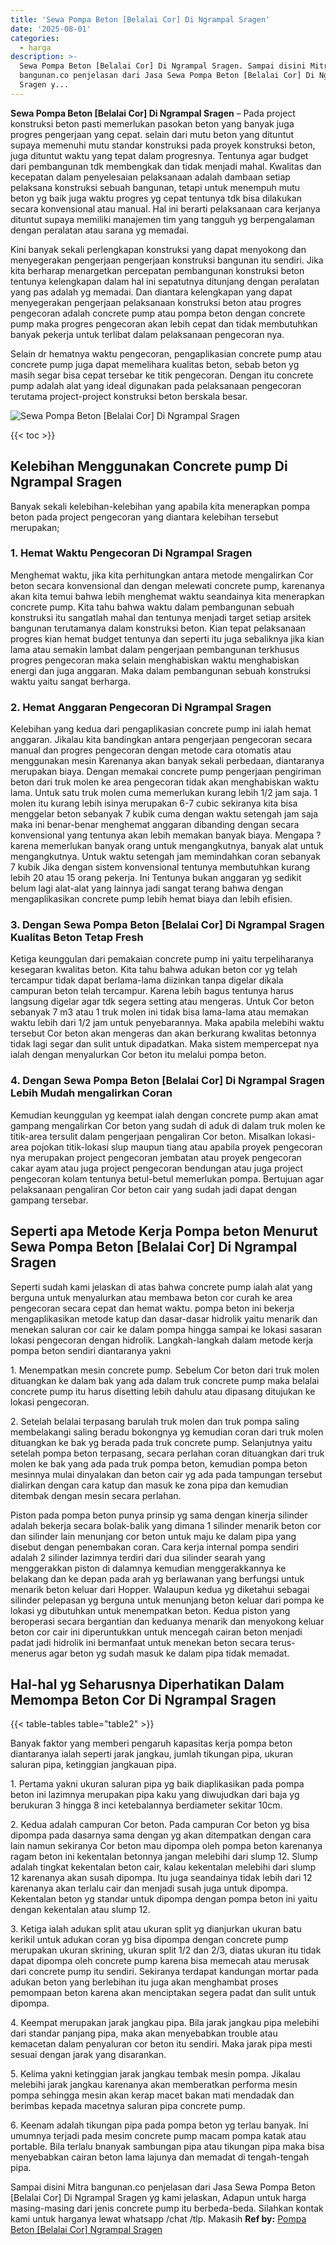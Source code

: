 ```yaml
---
title: 'Sewa Pompa Beton [Belalai Cor] Di Ngrampal Sragen'
date: '2025-08-01'
categories:
  - harga
description: >-
  Sewa Pompa Beton [Belalai Cor] Di Ngrampal Sragen. Sampai disini Mitra
  bangunan.co penjelasan dari Jasa Sewa Pompa Beton [Belalai Cor] Di Ngrampal
  Sragen y...
---
```


**Sewa Pompa Beton \[Belalai Cor\] Di Ngrampal Sragen** – Pada project konstruksi beton pasti memerlukan pasokan beton yang banyak juga progres pengerjaan yang cepat. selain dari mutu beton yang dituntut supaya memenuhi mutu standar konstruksi pada proyek konstruksi beton, juga dituntut waktu yang tepat dalam progresnya. Tentunya agar budget dari pembangunan tdk membengkak dan tidak menjadi mahal. Kwalitas dan kecepatan dalam penyelesaian pelaksanaan adalah dambaan setiap pelaksana konstruksi sebuah bangunan, tetapi untuk menempuh mutu beton yg baik juga waktu progres yg cepat tentunya tdk bisa dilakukan secara konvensional atau manual. Hal ini berarti pelaksanaan cara kerjanya dituntut supaya memiliki manajemen tim yang tangguh yg berpengalaman dengan peralatan atau sarana yg memadai.

Kini banyak sekali perlengkapan konstruksi yang dapat menyokong dan menyegerakan pengerjaan pengerjaan konstruksi bangunan itu sendiri. Jika kita berharap menargetkan percepatan pembangunan konstruksi beton tentunya kelengkapan dalam hal ini sepatutnya ditunjang dengan peralatan yang pas adalah yg memadai. Dan diantara kelengkapan yang dapat menyegerakan pengerjaan pelaksanaan konstruksi beton atau progres pengecoran adalah concrete pump atau pompa beton dengan concrete pump maka progres pengecoran akan lebih cepat dan tidak membutuhkan banyak pekerja untuk terlibat dalam pelaksanaan pengecoran nya.

Selain dr hematnya waktu pengecoran, pengaplikasian concrete pump atau concrete pump juga dapat memelihara kualitas beton, sebab beton yg masih segar bisa cepat tersebar ke titik pengecoran. Dengan itu concrete pump adalah alat yang ideal digunakan pada pelaksanaan pengecoran terutama project-project konstruksi beton berskala besar.

![Sewa Pompa Beton [Belalai Cor] Di Ngrampal Sragen](/images/sewa-concrete-pump-36.png)

{{< toc >}}

## Kelebihan Menggunakan Concrete pump Di Ngrampal Sragen

Banyak sekali kelebihan-kelebihan yang apabila kita menerapkan pompa beton pada project pengecoran yang diantara kelebihan tersebut merupakan;

### 1\. Hemat Waktu Pengecoran Di Ngrampal Sragen

Menghemat waktu, jika kita perhitungkan antara metode mengalirkan Cor beton secara konvensional dan dengan melewati concrete pump, karenanya akan kita temui bahwa lebih menghemat waktu seandainya kita menerapkan concrete pump. Kita tahu bahwa waktu dalam pembangunan sebuah konstruksi itu sangatlah mahal dan tentunya menjadi target setiap arsitek bangunan terutamanya dalam konstruksi beton. Kian tepat pelaksanaan progres kian hemat budget tentunya dan seperti itu juga sebaliknya jika kian lama atau semakin lambat dalam pengerjaan pembangunan terkhusus progres pengecoran maka selain menghabiskan waktu menghabiskan energi dan juga anggaran. Maka dalam pembangunan sebuah konstruksi waktu yaitu sangat berharga.

### 2\. Hemat Anggaran Pengecoran Di Ngrampal Sragen

Kelebihan yang kedua dari pengaplikasian concrete pump ini ialah hemat anggaran. Jikalau kita bandingkan antara pengerjaan pengecoran secara manual dan progres pengecoran dengan metode cara otomatis atau menggunakan mesin Karenanya akan banyak sekali perbedaan, diantaranya merupakan biaya. Dengan memakai concrete pump pengerjaan pengiriman beton dari truk molen ke area pengecoran tidak akan menghabiskan waktu lama. Untuk satu truk molen cuma memerlukan kurang lebih 1/2 jam saja. 1 molen itu kurang lebih isinya merupakan 6-7 cubic sekiranya kita bisa menggelar beton sebanyak 7 kubik cuma dengan waktu setengah jam saja maka ini benar-benar menghemat anggaran dibanding dengan secara konvensional yang tentunya akan lebih memakan banyak biaya. Mengapa ? karena memerlukan banyak orang untuk mengangkutnya, banyak alat untuk mengangkutnya. Untuk waktu setengah jam memindahkan coran sebanyak 7 kubik Jika dengan sistem konvensional tentunya membutuhkan kurang lebih 20 atau 15 orang pekerja. Ini Tentunya bukan anggaran yg sedikit belum lagi alat-alat yang lainnya jadi sangat terang bahwa dengan mengaplikasikan concrete pump lebih hemat biaya dan lebih efisien.

### 3\. Dengan Sewa Pompa Beton \[Belalai Cor\] Di Ngrampal Sragen Kualitas Beton Tetap Fresh

Ketiga keunggulan dari pemakaian concrete pump ini yaitu terpeliharanya kesegaran kwalitas beton. Kita tahu bahwa adukan beton cor yg telah tercampur tidak dapat berlama-lama diizinkan tanpa digelar dikala campuran beton telah tercampur. Karena lebih bagus tentunya harus langsung digelar agar tdk segera setting atau mengeras. Untuk Cor beton sebanyak 7 m3 atau 1 truk molen ini tidak bisa lama-lama atau memakan waktu lebih dari 1/2 jam untuk penyebarannya. Maka apabila melebihi waktu tersebut Cor beton akan mengeras dan akan berkurang kwalitas betonnya tidak lagi segar dan sulit untuk dipadatkan. Maka sistem mempercepat nya ialah dengan menyalurkan Cor beton itu melalui pompa beton.

### 4\. Dengan Sewa Pompa Beton \[Belalai Cor\] Di Ngrampal Sragen Lebih Mudah mengalirkan Coran

Kemudian keunggulan yg keempat ialah dengan concrete pump akan amat gampang mengalirkan Cor beton yang sudah di aduk di dalam truk molen ke titik-area tersulit dalam pengerjaan pengaliran Cor beton. Misalkan lokasi-area pojokan titik-lokasi slup maupun tiang atau apabila proyek pengecoran nya merupakan project pengecoran jembatan atau proyek pengecoran cakar ayam atau juga project pengecoran bendungan atau juga project pengecoran kolam tentunya betul-betul memerlukan pompa. Bertujuan agar pelaksanaan pengaliran Cor beton cair yang sudah jadi dapat dengan gampang tersebar.

## Seperti apa Metode Kerja Pompa beton Menurut Sewa Pompa Beton \[Belalai Cor\] Di Ngrampal Sragen

Seperti sudah kami jelaskan di atas bahwa concrete pump ialah alat yang berguna untuk menyalurkan atau membawa beton cor curah ke area pengecoran secara cepat dan hemat waktu. pompa beton ini bekerja mengaplikasikan metode katup dan dasar-dasar hidrolik yaitu menarik dan menekan saluran cor cair ke dalam pompa hingga sampai ke lokasi sasaran lokasi pengecoran dengan hidrolik. Langkah-langkah dalam metode kerja pompa beton sendiri diantaranya yakni

1\. Menempatkan mesin concrete pump. Sebelum Cor beton dari truk molen dituangkan ke dalam bak yang ada dalam truk concrete pump maka belalai concrete pump itu harus disetting lebih dahulu atau dipasang ditujukan ke lokasi pengecoran.

2\. Setelah belalai terpasang barulah truk molen dan truk pompa saling membelakangi saling beradu bokongnya yg kemudian coran dari truk molen dituangkan ke bak yg berada pada truk concrete pump. Selanjutnya yaitu setelah pompa beton terpasang, secara perlahan coran dituangkan dari truk molen ke bak yang ada pada truk pompa beton, kemudian pompa beton mesinnya mulai dinyalakan dan beton cair yg ada pada tampungan tersebut dialirkan dengan cara katup dan masuk ke zona pipa dan kemudian ditembak dengan mesin secara perlahan.

Piston pada pompa beton punya prinsip yg sama dengan kinerja silinder adalah bekerja secara bolak-balik yang dimana 1 silinder menarik beton cor dan silinder lain menunjang cor beton untuk maju ke dalam pipa yang disebut dengan penembakan coran. Cara kerja internal pompa sendiri adalah 2 silinder lazimnya terdiri dari dua silinder searah yang menggerakkan piston di dalamnya kemudian menggerakkannya ke belakang dan ke depan pada arah yg berlawanan yang berfungsi untuk menarik beton keluar dari Hopper. Walaupun kedua yg diketahui sebagai silinder pelepasan yg berguna untuk menunjang beton keluar dari pompa ke lokasi yg dibutuhkan untuk menempatkan beton. Kedua piston yang beroperasi secara bergantian dan keduanya menarik dan menyokong keluar beton cor cair ini diperuntukkan untuk mencegah cairan beton menjadi padat jadi hidrolik ini bermanfaat untuk menekan beton secara terus-menerus agar beton yg sudah masuk ke dalam pipa tidak memadat.

## Hal-hal yg Seharusnya Diperhatikan Dalam Memompa Beton Cor Di Ngrampal Sragen

{{< table-tables table="table2" >}}

Banyak faktor yang memberi pengaruh kapasitas kerja pompa beton diantaranya ialah seperti jarak jangkau, jumlah tikungan pipa, ukuran saluran pipa, ketinggian jangkauan pipa.

1\. Pertama yakni ukuran saluran pipa yg baik diaplikasikan pada pompa beton ini lazimnya merupakan pipa kaku yang diwujudkan dari baja yg berukuran 3 hingga 8 inci ketebalannya berdiameter sekitar 10cm.

2\. Kedua adalah campuran Cor beton. Pada campuran Cor beton yg bisa dipompa pada dasarnya sama dengan yg akan ditempatkan dengan cara lain namun sekiranya Cor beton mau dipompa oleh pompa beton karenanya ragam beton ini kekentalan betonnya jangan melebihi dari slump 12. Slump adalah tingkat kekentalan beton cair, kalau kekentalan melebihi dari slump 12 karenanya akan susah dipompa. Itu juga seandainya tidak lebih dari 12 karenanya akan terlalu cair dan menjadi susah juga untuk dipompa. Kekentalan beton yg standar untuk dipompa dengan pompa beton ini yaitu dengan kekentalan atau slump 12.

3\. Ketiga ialah adukan split atau ukuran split yg dianjurkan ukuran batu kerikil untuk adukan coran yg bisa dipompa dengan concrete pump merupakan ukuran skrining, ukuran split 1/2 dan 2/3, diatas ukuran itu tidak dapat dipompa oleh concrete pump karena bisa memecah atau merusak dari concrete pump itu sendiri. Sekiranya terdapat kandungan mortar pada adukan beton yang berlebihan itu juga akan menghambat proses pemompaan beton karena akan menciptakan segera padat dan sulit untuk dipompa.

4\. Keempat merupakan jarak jangkau pipa. Bila jarak jangkau pipa melebihi dari standar panjang pipa, maka akan menyebabkan trouble atau kemacetan dalam penyaluran cor beton itu sendiri. Maka jarak pipa mesti sesuai dengan jarak yang disarankan.

5\. Kelima yakni ketinggian jarak jangkau tembak mesin pompa. Jikalau melebihi jarak jangkau karenanya akan memberatkan performa mesin pompa sehingga mesin akan kerap macet bakan mati mendadak dan berimbas kepada macetnya saluran pipa concrete pump.

6\. Keenam adalah tikungan pipa pada pompa beton yg terlau banyak. Ini umumnya terjadi pada mesim concrete pump macam pompa katak atau portable. Bila terlalu bnanyak sambungan pipa atau tikungan pipa maka bisa menyebabkan cairan beton lama lajunya dan memadat di tengah-tengah pipa.

Sampai disini Mitra bangunan.co penjelasan dari Jasa Sewa Pompa Beton \[Belalai Cor\] Di Ngrampal Sragen yg kami jelaskan, Adapun untuk harga masing-masing dari jenis concrete pump itu berbeda-beda. Silahkan kontak kami untuk harganya lewat whatsapp /chat /tlp. Makasih
**Ref by:** [Pompa Beton [Belalai Cor] Ngrampal Sragen](https://id.wikipedia.org/wiki/Pompa)
